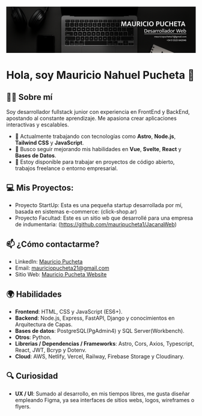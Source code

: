 ![Banner Mauricio Pucheta](https://github.com/mauripucheta1/mauripucheta1/raw/main/Banner.png)

# Hola, soy Mauricio Nahuel Pucheta 👋

## 👨‍💻 Sobre mí
Soy desarrollador fullstack junior con experiencia en FrontEnd y BackEnd, apostando al constante aprendizaje. Me apasiona crear aplicaciones interactivas y escalables.

- 🚀 Actualmente trabajando con tecnologías como **Astro**, **Node.js**, **Tailwind CSS** y **JavaScript**.
- 🌱 Busco seguir mejorando mis habilidades en **Vue**, **Svelte**, **React** y **Bases de Datos**.
- 💬 Estoy disponible para trabajar en proyectos de código abierto, trabajos freelance o entorno empresarial.
  
## 💻 Mis Proyectos:
- Proyecto StartUp: Esta es una pequeña startup desarrollada por mí, basada en sistemas e-commerce: (click-shop.ar)
- Proyecto Facultad: Este es un sitio wb que desarrollé para una empresa de indumentaria: (https://github.com/mauripucheta1/JacanaWeb)
  
## 📫 ¿Cómo contactarme?
- LinkedIn: [Mauricio Pucheta](https://www.linkedin.com/in/mauriciopucheta20)
- Email: [mauriciopucheta21@gmail.com](mailto:mauriciopucheta21@gmail.com)
- Sitio Web: [Mauricio Pucheta Website](https://portfoliomauriciopucheta.netlify.app/)

## 🌍 Habilidades
- **Frontend**: HTML, CSS y JavaScript (ES6+).
- **Backend**: Node.js, Express, FastAPI, Django y conocimientos en Arquitectura de Capas.
- **Bases de datos**: PostgreSQL(PgAdmin4) y SQL Server(Workbench).
- **Otros**: Python.
- **Librerias / Dependencias / Frameworks**: Astro, Cors, Axios, Typescript, React, JWT, Bcryp y Dotenv.
- **Cloud**: AWS, Netlify, Vercel, Railway, Firebase Storage y Cloudinary.

 ## 🔍 Curiosidad
 - **UX / UI**: Sumado al desarrollo, en mis tiempos libres, me gusta diseñar empleando Figma, ya sea interfaces de sitios webs, logos, wireframes o flyers.
